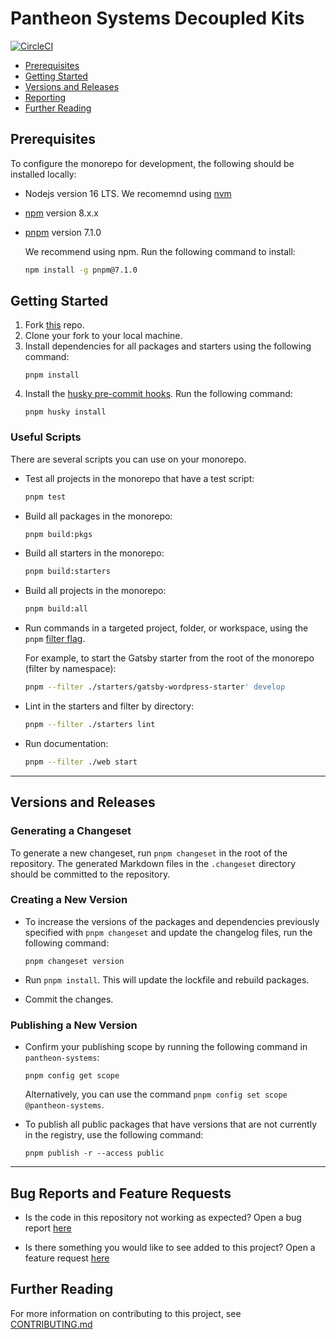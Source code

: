 # Pantheon Systems Decoupled Kits

[![CircleCI](https://circleci.com/gh/pantheon-systems/decoupled-kit-js/tree/canary.svg?style=svg)](https://circleci.com/gh/pantheon-systems/decoupled-kit-js/tree/canary)

- [Prerequisites](#prerequisites)
- [Getting Started](#getting-started)
- [Versions and Releases](#versions-and-releases)
- [Reporting](#bug-reports-and-feature-requests)
- [Further Reading](#further-reading)


## Prerequisites

To configure the monorepo for development, the following should be installed locally:

- Nodejs version 16 LTS. We recomemnd using [nvm](https://github.com/nvm-sh/nvm)
- [npm](https://docs.npmjs.com/cli/v8/commands/npm) version 8.x.x
- [pnpm](https://pnpm.io/installation) version 7.1.0

   We recommend using npm. Run the following command to install:

   ```bash
   npm install -g pnpm@7.1.0
   ```

## Getting Started

1. Fork [this](https://github.com/pantheon-systems/decoupled-kit-js/fork) repo.
1. Clone your fork to your local machine.
1. Install dependencies for all packages and starters using the following command:
   ```
   pnpm install
   ```
1. Install the [husky pre-commit hooks](https://github.com/pantheon-systems/decoupled-kit-js/blob/canary/.husky/pre-commit). Run the following command:
   ```
   pnpm husky install
   ```

### Useful Scripts

There are several scripts you can use on your monorepo.


- Test all projects in the monorepo that have a test script:
  ```bash
  pnpm test
  ```
- Build all packages in the monorepo:
  ```bash
  pnpm build:pkgs
  ```
- Build all starters in the monorepo:
  ```bash
  pnpm build:starters
  ```
- Build all projects in the monorepo:
  ```bash
  pnpm build:all
  ```

- Run commands in a targeted project, folder, or workspace, using the `pnpm` [filter flag](https://pnpm.io/filtering).

  For example, to start the Gatsby starter from the root of the monorepo (filter by namespace):
   
   ```bash
   pnpm --filter ./starters/gatsby-wordpress-starter' develop
   ```


 - Lint in the starters and filter by directory:
 
    ```bash
    pnpm --filter ./starters lint
    ```

-  Run documentation:

    ```bash
    pnpm --filter ./web start
    ```
------------------

## Versions and Releases

### Generating a Changeset

To generate a new changeset, run `pnpm changeset` in the root of the repository. The generated Markdown files in the `.changeset` directory should be committed to the repository.

### Creating a New Version

- To increase the versions of the packages and dependencies previously specified with `pnpm changeset` and update the changelog files, run the following command:
  ```
  pnpm changeset version
  ```
  
- Run `pnpm install`. This will update the lockfile and rebuild packages.
- Commit the changes.

### Publishing a New Version

- Confirm your publishing scope by running the following command in `pantheon-systems`:
  ```
  pnpm config get scope
  ``` 
  Alternatively, you can use the command `pnpm config set scope @pantheon-systems`.
  
- To publish all public packages that have versions that are not currently in the registry, use the following command:
  ```
  pnpm publish -r --access public
  ```
---------------------------
## Bug Reports and Feature Requests

 - Is the code in this repository not working as expected? Open a bug report [here](https://github.com/pantheon-systems/decoupled-kit-js/issues/new?template=bug-report-template.yml)

 - Is there something you would like to see added to this project? Open a feature request [here](https://github.com/pantheon-systems/decoupled-kit-js/issues/new?template=feature-request-template.yml)

## Further Reading

For more information on contributing to this project, see [CONTRIBUTING.md](./CONTRIBUTING.md)
